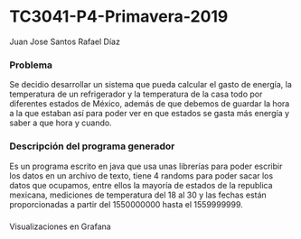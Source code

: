 # TC3041-P4-Primavera-2019

Juan Jose Santos
Rafael Díaz
### Problema
Se decidio desarrollar un sistema que pueda calcular el gasto de energía, la temperatura de un refrigerador y la temperatura de la casa todo por diferentes estados de México, además de que debemos de guardar la hora a la que estaban así para poder ver en que estados se gasta más energía y saber a que hora y cuando.

### Descripción del programa generador
Es un programa escrito en java que usa unas librerías para poder escribir los datos en un archivo de texto, tiene 4 randoms para poder sacar los datos que ocupamos, entre ellos la mayoría de estados de la republica mexicana, mediciones de temperatura del 18 al 30 y las fechas están proporcionadas a partir del 1550000000 hasta el 1559999999.
###
Visualizaciones en Grafana
